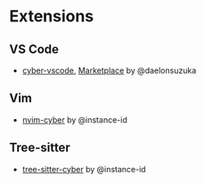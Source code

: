 # Extensions

## VS Code

* [cyber-vscode](https://github.com/daelonsuzuka/cyber-vscode), [Marketplace](https://marketplace.visualstudio.com/items?itemName=DaelonSuzuka.cyber) by @daelonsuzuka

## Vim

* [nvim-cyber](https://github.com/instance-id/nvim-cyber) by @instance-id

## Tree-sitter

* [tree-sitter-cyber](https://github.com/instance-id/tree-sitter-cyber) by @instance-id
